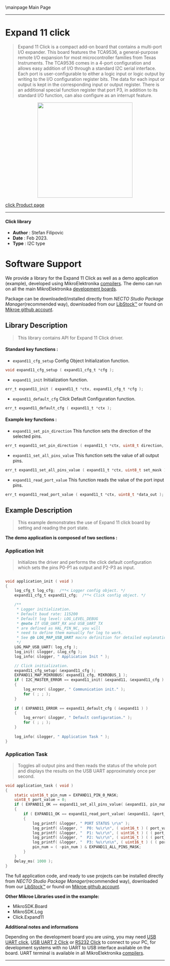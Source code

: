\mainpage Main Page

---
# Expand 11 click

> Expand 11 Click is a compact add-on board that contains a multi-port I/O expander. This board features the TCA9536, a general-purpose remote I/O expansion for most microcontroller families from Texas Instruments. The TCA9536 comes in a 4-port configuration and allows easy addition of I/O through a standard I2C serial interface. Each port is user-configurable to either a logic input or logic output by writing to the I/O configuration register bits. The data for each input or output is kept in the corresponding input or output register. There is an additional special function register that port P3, in addition to its standard I/O function, can also configure as an interrupt feature.

<p align="center">
  <img src="https://download.mikroe.com/images/click_for_ide/expand11_click.png" height=300px>
</p>

[click Product page](https://www.mikroe.com/expand-11-click)

---


#### Click library

- **Author**        : Stefan Filipovic
- **Date**          : Feb 2023.
- **Type**          : I2C type


# Software Support

We provide a library for the Expand 11 Click
as well as a demo application (example), developed using MikroElektronika
[compilers](https://www.mikroe.com/necto-studio).
The demo can run on all the main MikroElektronika [development boards](https://www.mikroe.com/development-boards).

Package can be downloaded/installed directly from *NECTO Studio Package Manager*(recommended way), downloaded from our [LibStock&trade;](https://libstock.mikroe.com) or found on [Mikroe github account](https://github.com/MikroElektronika/mikrosdk_click_v2/tree/master/clicks).

## Library Description

> This library contains API for Expand 11 Click driver.

#### Standard key functions :

- `expand11_cfg_setup` Config Object Initialization function.
```c
void expand11_cfg_setup ( expand11_cfg_t *cfg );
```

- `expand11_init` Initialization function.
```c
err_t expand11_init ( expand11_t *ctx, expand11_cfg_t *cfg );
```

- `expand11_default_cfg` Click Default Configuration function.
```c
err_t expand11_default_cfg ( expand11_t *ctx );
```

#### Example key functions :

- `expand11_set_pin_direction` This function sets the direction of the selected pins.
```c
err_t expand11_set_pin_direction ( expand11_t *ctx, uint8_t direction, uint8_t pin_mask );
```

- `expand11_set_all_pins_value` This function sets the value of all output pins.
```c
err_t expand11_set_all_pins_value ( expand11_t *ctx, uint8_t set_mask );
```

- `expand11_read_port_value` This function reads the value of the port input pins.
```c
err_t expand11_read_port_value ( expand11_t *ctx, uint8_t *data_out );
```

## Example Description

> This example demonstrates the use of Expand 11 click board by setting and reading the port state.

**The demo application is composed of two sections :**

### Application Init

> Initializes the driver and performs the click default configuration which sets the pins P0-P1 as output and P2-P3 as input.

```c

void application_init ( void )
{
    log_cfg_t log_cfg;  /**< Logger config object. */
    expand11_cfg_t expand11_cfg;  /**< Click config object. */

    /** 
     * Logger initialization.
     * Default baud rate: 115200
     * Default log level: LOG_LEVEL_DEBUG
     * @note If USB_UART_RX and USB_UART_TX 
     * are defined as HAL_PIN_NC, you will 
     * need to define them manually for log to work. 
     * See @b LOG_MAP_USB_UART macro definition for detailed explanation.
     */
    LOG_MAP_USB_UART( log_cfg );
    log_init( &logger, &log_cfg );
    log_info( &logger, " Application Init " );

    // Click initialization.
    expand11_cfg_setup( &expand11_cfg );
    EXPAND11_MAP_MIKROBUS( expand11_cfg, MIKROBUS_1 );
    if ( I2C_MASTER_ERROR == expand11_init( &expand11, &expand11_cfg ) ) 
    {
        log_error( &logger, " Communication init." );
        for ( ; ; );
    }
    
    if ( EXPAND11_ERROR == expand11_default_cfg ( &expand11 ) )
    {
        log_error( &logger, " Default configuration." );
        for ( ; ; );
    }
    
    log_info( &logger, " Application Task " );
}

```

### Application Task

> Toggles all output pins and then reads the status of the whole port and displays the results on the USB UART approximately once per second.

```c
void application_task ( void )
{
    static uint16_t pin_num = EXPAND11_PIN_0_MASK;
    uint8_t port_value = 0;
    if ( EXPAND11_OK == expand11_set_all_pins_value( &expand11, pin_num ) )
    {
        if ( EXPAND11_OK == expand11_read_port_value( &expand11, &port_value ) )
        {
            log_printf( &logger, " PORT STATUS \r\n" );
            log_printf( &logger, "  P0: %u\r\n", ( uint16_t ) ( port_value & EXPAND11_PIN_0_MASK ) );
            log_printf( &logger, "  P1: %u\r\n", ( uint16_t ) ( ( port_value & EXPAND11_PIN_1_MASK ) >> 1 ) );
            log_printf( &logger, "  P2: %u\r\n", ( uint16_t ) ( ( port_value & EXPAND11_PIN_2_MASK ) >> 2 ) );
            log_printf( &logger, "  P3: %u\r\n\n", ( uint16_t ) ( ( port_value & EXPAND11_PIN_3_MASK ) >> 3 ) );
            pin_num = ( ~pin_num ) & EXPAND11_ALL_PINS_MASK;
        }
    }
    Delay_ms( 1000 );
}
```

The full application code, and ready to use projects can be installed directly from *NECTO Studio Package Manager*(recommended way), downloaded from our [LibStock&trade;](https://libstock.mikroe.com) or found on [Mikroe github account](https://github.com/MikroElektronika/mikrosdk_click_v2/tree/master/clicks).

**Other Mikroe Libraries used in the example:**

- MikroSDK.Board
- MikroSDK.Log
- Click.Expand11

**Additional notes and informations**

Depending on the development board you are using, you may need
[USB UART click](https://www.mikroe.com/usb-uart-click),
[USB UART 2 Click](https://www.mikroe.com/usb-uart-2-click) or
[RS232 Click](https://www.mikroe.com/rs232-click) to connect to your PC, for
development systems with no UART to USB interface available on the board. UART
terminal is available in all MikroElektronika
[compilers](https://shop.mikroe.com/compilers).

---
